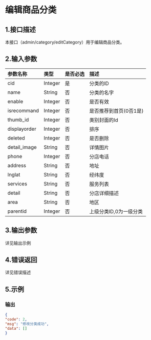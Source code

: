 # 编辑商品分类

## 1.接口描述

本接口（admin/category/editCategory）用于编辑商品分类。

## 2.输入参数

| 参数名称 | 类型 | 是否必选 | 描述 |
| :--- | :--- | :--- | :--- |
| cid | Integer | 是 | 分类的ID |
| name | String | 否 | 分类的名字 |
| enable | Integer | 否 | 是否有效 |
| isrecommand | Integer | 否 | 是否推荐到首页\(0否1是\) |
| thumb\_id | Integer | 否 | 类别封面的Id |
| displayorder | Integer | 否 | 排序 |
| deleted | Integer | 否 | 是否删除 |
| detail\_image | String | 否 | 详情图片 |
| phone | Integer | 否 | 分店电话 |
| address | String | 否 | 地址 |
| lnglat | String | 否 | 经纬度 |
| services | String | 否 | 服务列表 |
| detail | String | 否 | 分店详细描述 |
| area | String | 否 | 地区 |
| parentid | Integer | 否 | 上级分类ID,0为一级分类 |

## 3.输出参数

详见输出示例

## 4.错误返回

详见错误描述

## 5.示例

### 输出

```json
{
"code": 2,
"msg": "修改分类成功",
"data": []
}
```



